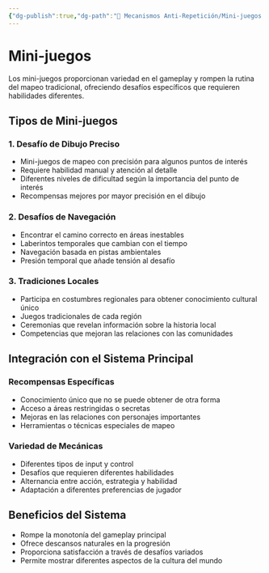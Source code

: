 ```yaml
---
{"dg-publish":true,"dg-path":"🔄 Mecanismos Anti-Repetición/Mini-juegos.md","permalink":"/mecanismos-anti-repeticion/mini-juegos/","dgPassFrontmatter":true}
---
```



# Mini-juegos

Los mini-juegos proporcionan variedad en el gameplay y rompen la rutina del mapeo tradicional, ofreciendo desafíos específicos que requieren habilidades diferentes.

## Tipos de Mini-juegos

### 1. Desafío de Dibujo Preciso
- Mini-juegos de mapeo con precisión para algunos puntos de interés
- Requiere habilidad manual y atención al detalle
- Diferentes niveles de dificultad según la importancia del punto de interés
- Recompensas mejores por mayor precisión en el dibujo

### 2. Desafíos de Navegación
- Encontrar el camino correcto en áreas inestables
- Laberintos temporales que cambian con el tiempo
- Navegación basada en pistas ambientales
- Presión temporal que añade tensión al desafío

### 3. Tradiciones Locales
- Participa en costumbres regionales para obtener conocimiento cultural único
- Juegos tradicionales de cada región
- Ceremonias que revelan información sobre la historia local
- Competencias que mejoran las relaciones con las comunidades

## Integración con el Sistema Principal

### Recompensas Específicas
- Conocimiento único que no se puede obtener de otra forma
- Acceso a áreas restringidas o secretas
- Mejoras en las relaciones con personajes importantes
- Herramientas o técnicas especiales de mapeo

### Variedad de Mecánicas
- Diferentes tipos de input y control
- Desafíos que requieren diferentes habilidades
- Alternancia entre acción, estrategia y habilidad
- Adaptación a diferentes preferencias de jugador

## Beneficios del Sistema
- Rompe la monotonía del gameplay principal
- Ofrece descansos naturales en la progresión
- Proporciona satisfacción a través de desafíos variados
- Permite mostrar diferentes aspectos de la cultura del mundo